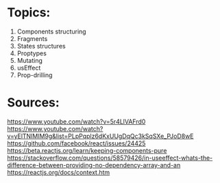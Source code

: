 # Topics:

1. Components structuring
2. Fragments
3. States structures
4. Proptypes
5. Mutating
6. usEffect
7. Prop-drilling

# Sources:
https://www.youtube.com/watch?v=5r4LlVAFrd0
https://www.youtube.com/watch?v=yElTNIMlM9g&list=PLpPqplz6dKxUUgDqQc3kSqSXe_PJoD8wE
https://github.com/facebook/react/issues/24425
https://beta.reactjs.org/learn/keeping-components-pure
https://stackoverflow.com/questions/58579426/in-useeffect-whats-the-difference-between-providing-no-dependency-array-and-an
https://reactjs.org/docs/context.htm